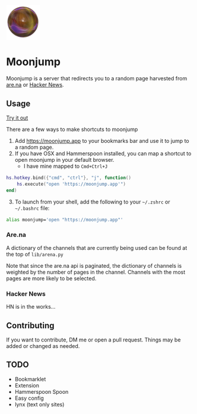 <!-- <h1 align="center">Moonjump</h1> -->

<img width="90px" src="./assets/moonjump.png" alt="moonjump">
<p align="center">
</p>

# Moonjump

Moonjump is a server that redirects you to a random page harvested from [are.na](https://are.na) or [Hacker News](https://news.ycombinator.com).

## Usage

[Try it out](https://moonjump.com)

There are a few ways to make shortcuts to moonjump

1. Add https://moonjump.app to your bookmarks bar and use it to jump to a random page.
2. If you have OSX and Hammerspoon installed, you can map a shortcut to open moonjump in your default browser.
   - I have mine mapped to `Cmd+Ctrl+J`

```lua
hs.hotkey.bind({"cmd", "ctrl"}, "j", function()
	hs.execute("open 'https://moonjump.app'")
end)
```

3. To launch from your shell, add the following to your `~/.zshrc` or `~/.bashrc` file:

```bash
alias moonjump='open "https://moonjump.app"'
```

### Are.na

A dictionary of the channels that are currently being used can be found at the top of `lib/arena.py`

Note that since the are.na api is paginated, the dictionary of channels is weighted by the number of pages in the channel. Channels with the most pages are more likely to be selected.

### Hacker News

HN is in the works...

## Contributing

If you want to contribute, DM me or open a pull request. Things may be added or changed as needed.

## TODO

- Bookmarklet
- Extension
- Hammerspoon Spoon
- Easy config
- lynx (text only sites)
